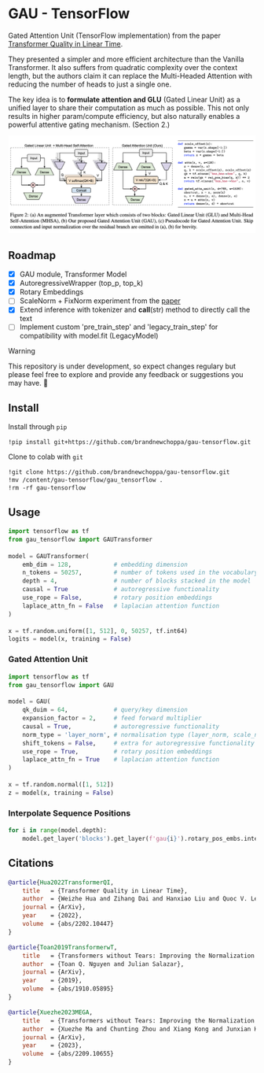 # GAU - TensorFlow
Gated Attention Unit (TensorFlow implementation) from the paper [Transformer Quality in Linear Time](https://arxiv.org/pdf/2202.10447.pdf).

They presented a simpler and more efficient architecture than the Vanilla Transformer. It also suffers from quadratic complexity over the context length, but the authors claim it can replace the Multi-Headed Attention with reducing the number of heads to just a single one.

The key idea is to **formulate attention and GLU** (Gated Linear Unit) as a unified layer to share their computation as much as possible. This not only results in higher param/compute efficiency, but also naturally enables a powerful attentive gating mechanism. (Section 2.)

![Gated Attention Unit](./gau-figure.png)

## Roadmap
- [x] GAU module, Transformer Model
- [x] AutoregressiveWrapper (top_p, top_k)
- [x] Rotary Embeddings
- [ ] ScaleNorm + FixNorm experiment from the [paper](https://arxiv.org/pdf/1910.05895.pdf)
- [x] Extend inference with tokenizer and __call__(str) method to directly call the text
- [ ] Implement custom 'pre_train_step' and 'legacy_train_step' for compatibility with model.fit (LegacyModel)

> [!WARNING]
> This repository is under development, so expect changes regulary but please feel free to explore and provide any feedback or suggestions you may have. :construction:

## Install
Install through `pip`
```shell
!pip install git+https://github.com/brandnewchoppa/gau-tensorflow.git
```
Clone to colab with `git`
```shell
!git clone https://github.com/brandnewchoppa/gau-tensorflow.git
!mv /content/gau-tensorflow/gau_tensorflow .
!rm -rf gau-tensorflow
```

## Usage

```python
import tensorflow as tf
from gau_tensorflow import GAUTransformer

model = GAUTransformer(
    emb_dim = 128,            # embedding dimension
    n_tokens = 50257,         # number of tokens used in the vocabulary
    depth = 4,                # number of blocks stacked in the model
    causal = True             # autoregressive functionality
    use_rope = False,         # rotary position embeddings
    laplace_attn_fn = False   # laplacian attention function
)

x = tf.random.uniform([1, 512], 0, 50257, tf.int64)
logits = model(x, training = False)
```

### Gated Attention Unit

```python
import tensorflow as tf
from gau_tensorflow import GAU

model = GAU(
    qk_duim = 64,             # query/key dimension
    expansion_factor = 2,     # feed forward multiplier
    causal = True,            # autoregressive functionality
    norm_type = 'layer_norm', # normalisation type (layer_norm, scale_norm, rms_norm)
    shift_tokens = False,     # extra for autoregressive functionality
    use_rope = True,          # rotary position embeddings
    laplace_attn_fn = True    # laplacian attention function
)

x = tf.random.normal([1, 512])
z = model(x, training = False)
```

### Interpolate Sequence Positions

```python
for i in range(model.depth):
    model.get_layer('blocks').get_layer(f'gau{i}').rotary_pos_embs.interpolate_factor = 2.0
```


## Citations

```bibtex
@article{Hua2022TransformerQI,
    title   = {Transformer Quality in Linear Time},
    author  = {Weizhe Hua and Zihang Dai and Hanxiao Liu and Quoc V. Le},
    journal = {ArXiv},
    year    = {2022},
    volume  = {abs/2202.10447}
}
```

```bibtex
@article{Toan2019TransformerwT,
    title   = {Transformers without Tears: Improving the Normalization of Self-Attention},
    author  = {Toan Q. Nguyen and Julian Salazar},
    journal = {ArXiv},
    year    = {2019},
    volume  = {abs/1910.05895}
}
```

```bibtex
@article{Xuezhe2023MEGA,
    title   = {Transformers without Tears: Improving the Normalization of Self-Attention},
    author  = {Xuezhe Ma and Chunting Zhou and Xiang Kong and Junxian He and Liangke Gui and Graham Neubig and Jonathan May and Luke Zettlemoyer},
    journal = {ArXiv},
    year    = {2023},
    volume  = {abs/2209.10655}
}
```

